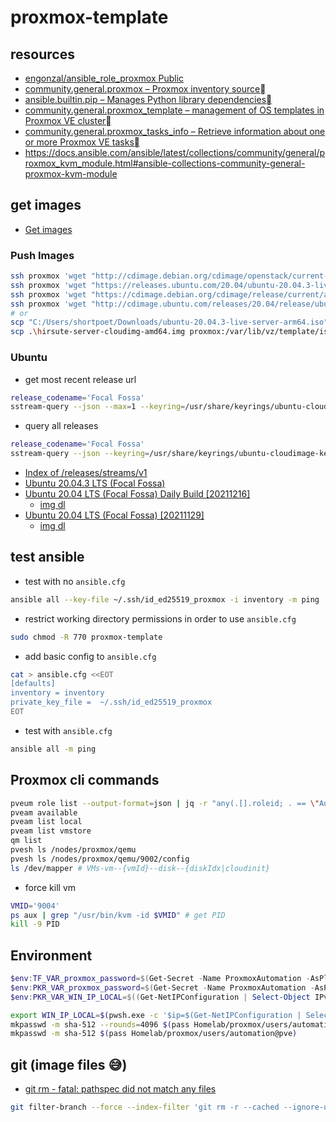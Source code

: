 # proxmox-template

## resources

- [engonzal/ansible_role_proxmox Public](https://github.com/engonzal/ansible_role_proxmox)
- [community.general.proxmox – Proxmox inventory source](https://docs.ansible.com/ansible/latest/collections/community/general/proxmox_inventory.html#examples)
- [ansible.builtin.pip – Manages Python library dependencies](https://docs.ansible.com/ansible/latest/collections/ansible/builtin/pip_module.html)
- [community.general.proxmox_template – management of OS templates in Proxmox VE cluster](https://docs.ansible.com/ansible/latest/collections/community/general/proxmox_template_module.html#ansible-collections-community-general-proxmox-template-module)
- [community.general.proxmox_tasks_info – Retrieve information about one or more Proxmox VE tasks](https://docs.ansible.com/ansible/latest/collections/community/general/proxmox_tasks_info_module.html#ansible-collections-community-general-proxmox-tasks-info-module)
- https://docs.ansible.com/ansible/latest/collections/community/general/proxmox_kvm_module.html#ansible-collections-community-general-proxmox-kvm-module

## get images

- [Get images](https://docs.openstack.org/image-guide/obtain-images.html)

### Push Images

```bash
ssh proxmox 'wget "http://cdimage.debian.org/cdimage/openstack/current-10/debian-10-openstack-amd64.qcow2" -P /var/lib/vz/template/iso/'
ssh proxmox 'wget "https://releases.ubuntu.com/20.04/ubuntu-20.04.3-live-server-amd64.iso" -P /var/lib/vz/template/iso/'
ssh proxmox 'wget "https://cdimage.debian.org/cdimage/release/current/amd64/iso-cd/debian-11.2.0-amd64-netinst.iso" -P /var/lib/vz/template/iso/'
ssh proxmox 'wget "http://cdimage.ubuntu.com/releases/20.04/release/ubuntu-20.04.3-live-server-arm64.iso" -P /var/lib/vz/template/iso/'
# or
scp "C:/Users/shortpoet/Downloads/ubuntu-20.04.3-live-server-arm64.iso" proxmox:/var/lib/vz/template/iso/
scp .\hirsute-server-cloudimg-amd64.img proxmox:/var/lib/vz/template/iso/
```

### Ubuntu

- get most recent release url

```bash
release_codename='Focal Fossa'
sstream-query --json --max=1 --keyring=/usr/share/keyrings/ubuntu-cloudimage-keyring.gpg http://cloud-images.ubuntu.com/releases/streams/v1/com.ubuntu.cloud:released:download.sjson arch=amd64 release_codename=$release_codename ftype='disk1.img' | jq -r '.[].item_url'
```

- query all releases

```bash
release_codename='Focal Fossa'
sstream-query --json --keyring=/usr/share/keyrings/ubuntu-cloudimage-keyring.gpg http://cloud-images.ubuntu.com/releases/streams/v1/com.ubuntu.cloud:released:download.sjson arch=amd64 release_codename=$release_codename ftype='disk1.img' | jq -r '.[].version_name'
```

- [Index of /releases/streams/v1](https://cloud-images.ubuntu.com/releases/streams/v1/)
- [Ubuntu 20.04.3 LTS (Focal Fossa)](https://releases.ubuntu.com/20.04/)
- [Ubuntu 20.04 LTS (Focal Fossa) Daily Build [20211216]](https://cloud-images.ubuntu.com/focal/current/)
  - [img dl](https://cloud-images.ubuntu.com/focal/current/focal-server-cloudimg-amd64.img)
- [Ubuntu 20.04 LTS (Focal Fossa) [20211129]](https://cloud-images.ubuntu.com/releases/focal/release-20211129/)
  - [img dl](https://cloud-images.ubuntu.com/releases/focal/release-20211129/ubuntu-20.04-server-cloudimg-amd64.img)

## test ansible

- test with no `ansible.cfg`

```bash
ansible all --key-file ~/.ssh/id_ed25519_proxmox -i inventory -m ping
```

- restrict working directory permissions in order to use `ansible.cfg`

```bash
sudo chmod -R 770 proxmox-template
```

- add basic config to `ansible.cfg`

```bash
cat > ansible.cfg <<EOT
[defaults]
inventory = inventory
private_key_file =  ~/.ssh/id_ed25519_proxmox
EOT
```

- test with `ansible.cfg`

```bash
ansible all -m ping
```

## Proxmox cli commands

```bash
pveum role list --output-format=json | jq -r "any(.[].roleid; . == \"Automation\")"
pveam available
pveam list local
pveam list vmstore
qm list
pvesh ls /nodes/proxmox/qemu
pvesh ls /nodes/proxmox/qemu/9002/config
ls /dev/mapper # VMs-vm--{vmId}--disk--{diskIdx|cloudinit}
```

- force kill vm

```bash
VMID='9004'
ps aux | grep "/usr/bin/kvm -id $VMID" # get PID
kill -9 PID
```

## Environment

```powershell
$env:TF_VAR_proxmox_password=$(Get-Secret -Name ProxmoxAutomation -AsPlainText)
$env:PKR_VAR_proxmox_password=$(Get-Secret -Name ProxmoxAutomation -AsPlainText)
$env:PKR_VAR_WIN_IP_LOCAL=$((Get-NetIPConfiguration | Select-Object IPv4Address -First 1).IPv4Address.IPAddress)
```

```bash
export WIN_IP_LOCAL=$(pwsh.exe -c '$ip=$(Get-NetIPConfiguration | Select-Object IPv4Address -First 1);$ip.IPv4Address.IPAddress')
mkpasswd -m sha-512 --rounds=4096 $(pass Homelab/proxmox/users/automation@pve)
mkpasswd -m sha-512 $(pass Homelab/proxmox/users/automation@pve)
```

## git (image files 😅)

- [git rm - fatal: pathspec did not match any files](https://stackoverflow.com/questions/25458306/git-rm-fatal-pathspec-did-not-match-any-files)

```bash
git filter-branch --force --index-filter 'git rm -r --cached --ignore-unmatch terraform/iso_base/hirsute-server-cloudimg-amd64.img' --prune-empty -- --all
```
